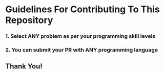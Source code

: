 # Guidelines For Contributing To This Repository

### 1. Select ANY problem as per your programming skill levels
### 2. You can submit your PR with ANY programming language

## Thank You!
